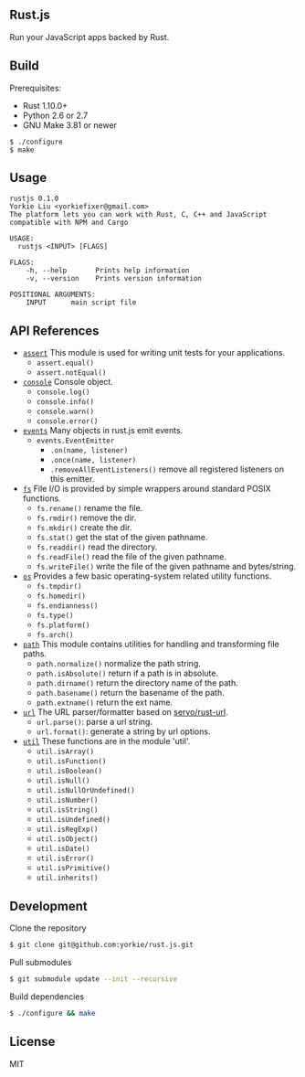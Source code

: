 
Rust.js
-------------

Run your JavaScript apps backed by Rust.

Build
-------------

Prerequisites:

- Rust 1.10.0+
- Python 2.6 or 2.7
- GNU Make 3.81 or newer

```
$ ./configure
$ make
```

Usage
-------------

```
rustjs 0.1.0
Yorkie Liu <yorkiefixer@gmail.com>
The platform lets you can work with Rust, C, C++ and JavaScript compatible with NPM and Cargo

USAGE:
  rustjs <INPUT> [FLAGS]

FLAGS:
    -h, --help       Prints help information
    -v, --version    Prints version information

POSITIONAL ARGUMENTS:
    INPUT      main script file
```

API References
--------------

- [`assert`](src/builtin/assert.rs) This module is used for writing unit tests for your applications.
  - `assert.equal()`
  - `assert.notEqual()`
- [`console`](src/builtin/console.rs) Console object.
  - `console.log()`
  - `console.info()`
  - `console.warn()`
  - `console.error()`
- [`events`](src/builtin/events.js) Many objects in rust.js emit events.
  - `events.EventEmitter`
    - `.on(name, listener)`
    - `.once(name, listener)`
    - `.removeAllEventListeners()` remove all registered listeners on this emitter.
- [`fs`](src/builtin/fs.rs) File I/O is provided by simple wrappers around standard POSIX functions.
  - `fs.rename()` rename the file.
  - `fs.rmdir()` remove the dir.
  - `fs.mkdir()` create the dir.
  - `fs.stat()` get the stat of the given pathname.
  - `fs.readdir()` read the directory.
  - `fs.readFile()` read the file of the given pathname.
  - `fs.writeFile()` write the file of the given pathname and bytes/string.
- [`os`](src/builtin/os.rs) Provides a few basic operating-system related utility functions.
  - `fs.tmpdir()`
  - `fs.homedir()`
  - `fs.endianness()`
  - `fs.type()`
  - `fs.platform()`
  - `fs.arch()`
- [`path`](src/builtin/path.rs) This module contains utilities for handling and transforming file paths.
  - `path.normalize()` normalize the path string.
  - `path.isAbsolute()` return if a path is in absolute.
  - `path.dirname()` return the directory name of the path.
  - `path.basename()` return the basename of the path.
  - `path.extname()` return the ext name.
- [`url`](src/builtin/url.rs) The URL parser/formatter based on [servo/rust-url].
  - `url.parse()`: parse a url string.
  - `url.format()`: generate a string by url options.
- [`util`](src/builtin/util.rs) These functions are in the module 'util'.
  - `util.isArray()`
  - `util.isFunction()`
  - `util.isBoolean()`
  - `util.isNull()`
  - `util.isNullOrUndefined()`
  - `util.isNumber()`
  - `util.isString()`
  - `util.isUndefined()`
  - `util.isRegExp()`
  - `util.isObject()`
  - `util.isDate()`
  - `util.isError()`
  - `util.isPrimitive()`
  - `util.inherits()`

Development
-------------

Clone the repository

```sh
$ git clone git@github.com:yorkie/rust.js.git
```

Pull submodules

```sh
$ git submodule update --init --recursive
```

Build dependencies

```sh
$ ./configure && make
```


License
-------------
MIT

[servo/rust-url]: https://github.com/servo/rust-url
